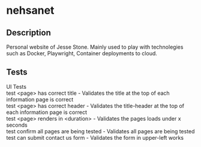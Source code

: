 # nehsanet

## Description

Personal website of Jesse Stone.  Mainly used to play with technolegies such as Docker, Playwright, Container deployments to cloud. 

## Tests

UI Tests<br>
test &lt;page&gt; has correct title - Validates the title at the top of each information page is correct<br>
test &lt;page&gt; has correct header - Validates the title-header at the top of each information page is correct<br>
test &lt;page&gt; renders in &lt;duration&gt; - Validates the pages loads under x seconds<br>
test confirm all pages are being tested - Validates all pages are being tested<br>
test can submit contact us form - Validates the form in upper-left works<br>
